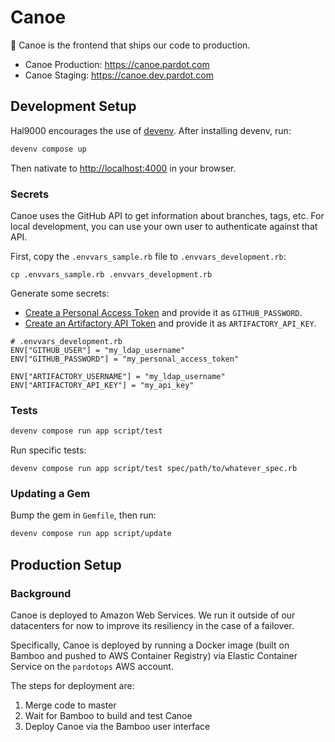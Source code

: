 # Canoe

:ship: Canoe is the frontend that ships our code to production.

* Canoe Production: <https://canoe.pardot.com>
* Canoe Staging: <https://canoe.dev.pardot.com>

## Development Setup

Hal9000 encourages the use of [devenv](https://git.dev.pardot.com/Pardot/devenv). After installing devenv, run:

```bash
devenv compose up
```

Then nativate to <http://localhost:4000> in your browser.

### Secrets

Canoe uses the GitHub API to get information about branches, tags, etc. For local development, you can use your own user to authenticate against that API.

First, copy the `.envvars_sample.rb` file to `.envvars_development.rb`:

```
cp .envvars_sample.rb .envvars_development.rb
```

Generate some secrets:
* [Create a Personal Access Token](https://git.dev.pardot.com/settings/applications) and provide it as `GITHUB_PASSWORD`.
* [Create an Artifactory API Token](https://artifactory.dev.pardot.com/artifactory/webapp/#/profile) and provide it as `ARTIFACTORY_API_KEY`.

```
# .envvars_development.rb
ENV["GITHUB_USER"] = "my_ldap_username"
ENV["GITHUB_PASSWORD"] = "my_personal_access_token"

ENV["ARTIFACTORY_USERNAME"] = "my_ldap_username"
ENV["ARTIFACTORY_API_KEY"] = "my_api_key"
```

### Tests

```bash
devenv compose run app script/test
```

Run specific tests:

```
devenv compose run app script/test spec/path/to/whatever_spec.rb
```

### Updating a Gem

Bump the gem in `Gemfile`, then run:

```bash
devenv compose run app script/update
```

## Production Setup

### Background

Canoe is deployed to Amazon Web Services. We run it outside of our datacenters for now to improve its resiliency in the case of a failover.

Specifically, Canoe is deployed by running a Docker image (built on Bamboo and pushed to AWS Container Registry) via Elastic Container Service on the `pardotops` AWS account.

The steps for deployment are:

1. Merge code to master
1. Wait for Bamboo to build and test Canoe
1. Deploy Canoe via the Bamboo user interface
